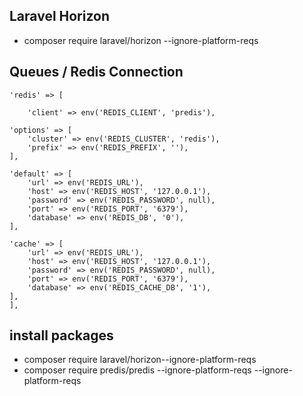 ## Laravel Horizon 
- composer require laravel/horizon --ignore-platform-reqs

## Queues / Redis Connection

    'redis' => [

        'client' => env('REDIS_CLIENT', 'predis'),

    'options' => [
        'cluster' => env('REDIS_CLUSTER', 'redis'),
        'prefix' => env('REDIS_PREFIX', ''),
    ],

    'default' => [
        'url' => env('REDIS_URL'),
        'host' => env('REDIS_HOST', '127.0.0.1'),
        'password' => env('REDIS_PASSWORD', null),
        'port' => env('REDIS_PORT', '6379'),
        'database' => env('REDIS_DB', '0'),
    ],

    'cache' => [
        'url' => env('REDIS_URL'),
        'host' => env('REDIS_HOST', '127.0.0.1'),
        'password' => env('REDIS_PASSWORD', null),
        'port' => env('REDIS_PORT', '6379'),
        'database' => env('REDIS_CACHE_DB', '1'),
    ],
    ],

## install packages
- composer require laravel/horizon--ignore-platform-reqs
- composer require predis/predis --ignore-platform-reqs
--ignore-platform-reqs
